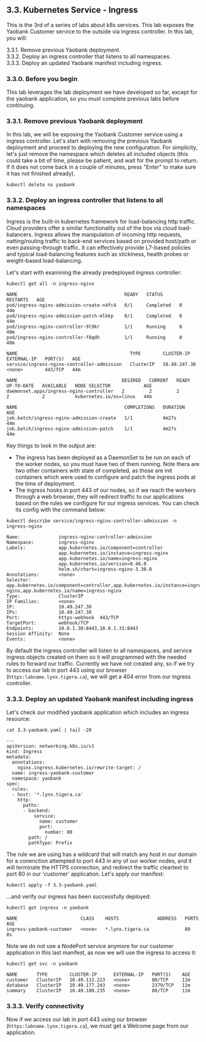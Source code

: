 ## 3.3. Kubernetes Service - Ingress

This is the 3rd of a series of labs about k8s services. This lab exposes the Yaobank Customer service to the outside via ingress controller. In this lab, you will: 

3.3.1. Remove previous Yaobank deployment. \
3.3.2. Deploy an ingress controller that listens to all namespaces. \
3.3.3. Deploy an updated Yaobank manifest including ingress.

### 3.3.0. Before you begin

This lab leverages the lab deployment we have developed so far, except for the yaobank application, so you must complete previous labs before continuing.

### 3.3.1. Remove previous Yaobank deployment

In this lab, we will be exposing the Yaobank Customer service using a ingress controller. Let's start with removing the previous Yaobank deployment and proceed to deploying the new configuration. For simplicity, let's just remove the namespace which deletes all included objects (this could take a bit of time, please be patient, and wait for the prompt to return. If it does not come back in a couple of minutes, press "Enter" to make sure it has not finished already).

```
kubectl delete ns yaobank
```

### 3.3.2. Deploy an ingress controller that listens to all namespaces

Ingress is the built-in kubernetes framework for load-balancing http traffic. Cloud providers offer a similar functionality out of the box via cloud load-balancers. Ingress allows the manipulation of incoming http requests, natting/routing traffic to back-end services based on provided host/path or even passing-through traffic. It can effectively provide L7-based policies and typical load-balancing features such as stickiness, health probes or weight-based load-balancing.

Let's start with examining the already predeployed ingress controller:

```
kubectl get all -n ingress-nginx
```
```
NAME                                       READY   STATUS      RESTARTS   AGE
pod/ingress-nginx-admission-create-n4fc4   0/1     Completed   0          44m
pod/ingress-nginx-admission-patch-mlkkp    0/1     Completed   0          44m
pod/ingress-nginx-controller-9l9kr         1/1     Running     0          40m
pod/ingress-nginx-controller-f8qdh         1/1     Running     0          40m

NAME                                         TYPE        CLUSTER-IP     EXTERNAL-IP   PORT(S)   AGE
service/ingress-nginx-controller-admission   ClusterIP   10.49.247.30   <none>        443/TCP   44m

NAME                                      DESIRED   CURRENT   READY   UP-TO-DATE   AVAILABLE   NODE SELECTOR            AGE
daemonset.apps/ingress-nginx-controller   2         2         2       2            2           kubernetes.io/os=linux   44m

NAME                                       COMPLETIONS   DURATION   AGE
job.batch/ingress-nginx-admission-create   1/1           4m27s      44m
job.batch/ingress-nginx-admission-patch    1/1           4m27s      44m
```

Key things to look in the output are:
* The ingress has been deployed as a DaemonSet to be run on each of the worker nodes, so you must have two of them running. Note thera are two other containers with state of completed, as those are init containers which were used to configure and patch the ingress pods at the time of deployment.
* The ingress hooks in port 443 of our nodes, so if we reach the workers through a web browser, they will redirect traffic to our applications based on the rules we configure for our ingress services. You can check its config with the command below:

```
kubectl describe service/ingress-nginx-controller-admission -n ingress-nginx
```
```
Name:              ingress-nginx-controller-admission
Namespace:         ingress-nginx
Labels:            app.kubernetes.io/component=controller
                   app.kubernetes.io/instance=ingress-nginx
                   app.kubernetes.io/name=ingress-nginx
                   app.kubernetes.io/version=0.46.0
                   helm.sh/chart=ingress-nginx-3.30.0
Annotations:       <none>
Selector:          app.kubernetes.io/component=controller,app.kubernetes.io/instance=ingress-nginx,app.kubernetes.io/name=ingress-nginx
Type:              ClusterIP
IP Families:       <none>
IP:                10.49.247.30
IPs:               10.49.247.30
Port:              https-webhook  443/TCP
TargetPort:        webhook/TCP
Endpoints:         10.0.1.30:8443,10.0.1.31:8443
Session Affinity:  None
Events:            <none>
```

By default the ingress controller will listen to all namespaces, and service ingress objects created on them so it will programmed with the needed rules to forward our traffic. Currently we have not created any, so if we try to access our lab in port 443 using our browser (`https:labname.lynx.tigera.ca`), we will get a 404 error from our ingress controller.

### 3.3.3. Deploy an updated Yaobank manifest including ingress

Let's check our modified yaobank application which includes an ingress resource:

```
cat 3.3-yaobank.yaml | tail -20
```
```
---
apiVersion: networking.k8s.io/v1
kind: Ingress
metadata:
  annotations:
    nginx.ingress.kubernetes.io/rewrite-target: /
  name: ingress-yaobank-customer
  namespace: yaobank
spec:
  rules:
  - host: '*.lynx.tigera.ca'
    http:
      paths:
      - backend:
          service:
            name: customer
            port:
              number: 80
        path: /
        pathType: Prefix
```    

The rule we are using has a wildcard that will match any host in our domain for a conenction attempted to port 443 in any of our worker nodes, and it will terminate the HTTPS connection, and redirect the traffic cleartext to port 80 in our 'customer' application. Let's apply our manifest:

```
kubectl apply -f 3.3-yaobank.yaml
```

...and verify our ingress has been successfully deployed:

```
kubectl get ingress -n yaobank
```
```
NAME                       CLASS    HOSTS              ADDRESS   PORTS   AGE
ingress-yaobank-customer   <none>   *.lynx.tigera.ca             80      8s
```

Note we do not use a NodePort service anymore for our customer application in this last manifest, as now we will use the ingress to access it:

```
kubectl get svc -n yaobank
```
```
NAME       TYPE        CLUSTER-IP      EXTERNAL-IP   PORT(S)    AGE
customer   ClusterIP   10.49.112.223   <none>        80/TCP     11m
database   ClusterIP   10.49.177.243   <none>        2379/TCP   11m
summary    ClusterIP   10.49.180.235   <none>        80/TCP     11m
```

### 3.3.3. Verify connectivity

Now if we access our lab in port 443 using our browser (`https:labname.lynx.tigera.ca`), we must get a Welcome page from our application.
